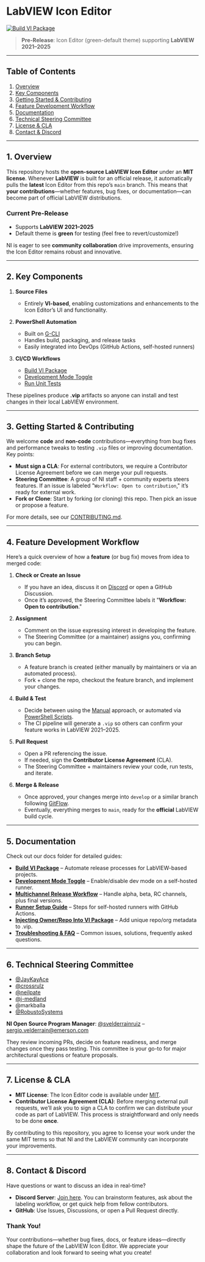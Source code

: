 # LabVIEW Icon Editor

[![Build VI Package](https://github.com/ni/labview-icon-editor/actions/workflows/build-vi-package.yml/badge.svg)](https://github.com/ni/labview-icon-editor/actions/workflows/build-vi-package.yml)  

> **Pre-Release**: Icon Editor (green-default theme) supporting **LabVIEW 2021–2025**

---

## Table of Contents
1. [Overview](#overview)  
2. [Key Components](#key-components)  
3. [Getting Started & Contributing](#getting-started)  
4. [Feature Development Workflow](#feature-dev-workflow)  
5. [Documentation](#documentation)  
6. [Technical Steering Committee](#steering-committee)  
7. [License & CLA](#license-cla)  
8. [Contact & Discord](#contact-discord)  

---

<a name="overview"></a>
## 1. Overview

This repository hosts the **open-source LabVIEW Icon Editor** under an **MIT license**. Whenever **LabVIEW** is built for an official release, it automatically pulls the **latest** Icon Editor from this repo’s `main` branch. This means that **your contributions**—whether features, bug fixes, or documentation—can become part of official LabVIEW distributions.

### Current Pre-Release
- Supports **LabVIEW 2021–2025**  
- Default theme is **green** for testing (feel free to revert/customize!)  

NI is eager to see **community collaboration** drive improvements, ensuring the Icon Editor remains robust and innovative.

---

<a name="key-components"></a>
## 2. Key Components

1. **Source Files**  
   - Entirely **VI-based**, enabling customizations and enhancements to the Icon Editor’s UI and functionality.

2. **PowerShell Automation**  
   - Built on [G-CLI](https://github.com/G-CLI/G-CLI)  
   - Handles build, packaging, and release tasks  
   - Easily integrated into DevOps (GitHub Actions, self-hosted runners)

3. **CI/CD Workflows**  
   - [Build VI Package](https://github.com/ni/labview-icon-editor/actions/workflows/build-vi-package.yml)  
   - [Development Mode Toggle](https://github.com/ni/labview-icon-editor/actions/workflows/development-mode-toggle.yml)  
   - [Run Unit Tests](https://github.com/ni/labview-icon-editor/actions/workflows/run-unit-tests.yml)

These pipelines produce **.vip** artifacts so anyone can install and test changes in their local LabVIEW environment.

---

<a name="getting-started"></a>
## 3. Getting Started & Contributing

We welcome **code** and **non-code** contributions—everything from bug fixes and performance tweaks to testing `.vip` files or improving documentation. Key points:

- **Must sign a CLA**: For external contributors, we require a Contributor License Agreement before we can merge your pull requests.  
- **Steering Committee**: A group of NI staff + community experts steers features. If an issue is labeled "`Workflow: Open to contribution`," it’s ready for external work.  
- **Fork or Clone**: Start by forking (or cloning) this repo. Then pick an issue or propose a feature.

For more details, see our [CONTRIBUTING.md](CONTRIBUTING.md).

---

<a name="feature-dev-workflow"></a>
## 4. Feature Development Workflow

Here’s a quick overview of how a **feature** (or bug fix) moves from idea to merged code:

1. **Check or Create an Issue**  
   - If you have an idea, discuss it on [Discord](#contact-discord) or open a GitHub Discussion.  
   - Once it’s approved, the Steering Committee labels it "**Workflow: Open to contribution**."

2. **Assignment**  
   - Comment on the issue expressing interest in developing the feature.  
   - The Steering Committee (or a maintainer) assigns you, confirming you can begin.

3. **Branch Setup**  
   - A feature branch is created (either manually by maintainers or via an automated process).  
   - Fork + clone the repo, checkout the feature branch, and implement your changes.

4. **Build & Test**  
   - Decide between using the [Manual](./docs/manual-instructions.md) approach, or automated via [PowerShell Scripts](./docs/powershell-cli-instructions.md).  
   - The CI pipeline will generate a `.vip` so others can confirm your feature works in LabVIEW 2021–2025.

5. **Pull Request**  
   - Open a PR referencing the issue.  
   - If needed, sign the **Contributor License Agreement** (CLA).  
   - The Steering Committee + maintainers review your code, run tests, and iterate.

6. **Merge & Release**  
   - Once approved, your changes merge into `develop` or a similar branch following [GitFlow](https://nvie.com/posts/a-successful-git-branching-model/).  
   - Eventually, everything merges to `main`, ready for the **official** LabVIEW build cycle.

---

<a name="documentation"></a>
## 5. Documentation

Check out our docs folder for detailed guides:

- **[Build VI Package](docs/ci/actions/build-vi-package.md)** – Automate release processes for LabVIEW-based projects.  
- **[Development Mode Toggle](docs/ci/actions/development-mode-toggle.md)** – Enable/disable dev mode on a self-hosted runner.  
- **[Multichannel Release Workflow](docs/ci/actions/multichannel-release-workflow.md)** – Handle alpha, beta, RC channels, plus final versions.  
- **[Runner Setup Guide](docs/ci/actions/runner-setup-guide.md)** – Steps for self-hosted runners with GitHub Actions.  
- **[Injecting Owner/Repo Into VI Package](docs/actions/injecting-repo-org-to-vi-package.md)** – Add unique repo/org metadata to .vip.  
- **[Troubleshooting & FAQ](docs/ci/troubleshooting-faq.md)** – Common issues, solutions, frequently asked questions.

---

<a name="steering-committee"></a>
## 6. Technical Steering Committee

- [@JayKayAce](https://github.com/JayKayAce)  
- [@crossrulz](https://github.com/crossrulz)  
- [@neilpate](https://github.com/neilpate)  
- [@j-medland](https://github.com/j-medland)  
- @markballa  
- [@RobustoSystems](https://github.com/RobustoSystems)

**NI Open Source Program Manager**: [@svelderrainruiz](https://github.com/svelderrainruiz) – sergio.velderrain@emerson.com

They review incoming PRs, decide on feature readiness, and merge changes once they pass testing. This committee is your go-to for major architectural questions or feature proposals.

---

<a name="license-cla"></a>
## 7. License & CLA

- **MIT License**: The Icon Editor code is available under [MIT](LICENSE).  
- **Contributor License Agreement (CLA)**: Before merging external pull requests, we’ll ask you to sign a CLA to confirm we can distribute your code as part of LabVIEW. This process is straightforward and only needs to be done **once**.

By contributing to this repository, you agree to license your work under the same MIT terms so that NI and the LabVIEW community can incorporate your improvements.

---

<a name="contact-discord"></a>
## 8. Contact & Discord

Have questions or want to discuss an idea in real-time?

- **Discord Server**: [Join here](https://discord.gg/q4d3ggrFVA). You can brainstorm features, ask about the labeling workflow, or get quick help from fellow contributors.  
- **GitHub**: Use Issues, Discussions, or open a Pull Request directly.  

### Thank You!
Your contributions—whether bug fixes, docs, or feature ideas—directly shape the future of the LabVIEW Icon Editor. We appreciate your collaboration and look forward to seeing what you create!
